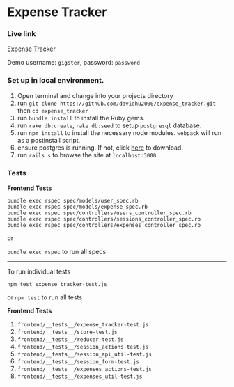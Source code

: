 # Expense Tracker

### Live link

[Expense Tracker](https://dh-expense-tracker.herokuapp.com/)

Demo username: `gigster`, password: `password`

### Set up in local environment.

1) Open terminal and change into your projects directory
2) run `git clone https://github.com/davidhu2000/expense_tracker.git` then `cd expense_tracker`
3) run `bundle install` to install the Ruby gems.
4) run `rake db:create`, `rake db:seed` to setup `postgresql` database.
5) run `npm install` to install the necessary node modules. `webpack` will run as a postinstall script.
6) ensure postgres is running. If not, click [here](https://www.postgresql.org/download/) to download.
6) run `rails s` to browse the site at `localhost:3000`


### Tests
**Frontend Tests**
```
bundle exec rspec spec/models/user_spec.rb
bundle exec rspec spec/models/expense_spec.rb
bundle exec rspec spec/controllers/users_controller_spec.rb
bundle exec rspec spec/controllers/sessions_controller_spec.rb
bundle exec rspec spec/controllers/expenses_controller_spec.rb
```

or

`bundle exec rspec` to run all specs

--------------------------------------------------------------------

To run individual tests

```
npm test expense_tracker-test.js
```

or `npm test` to run all tests

**Frontend Tests**
1. `frontend/__tests__/expense_tracker-test.js`
2. `frontend/__tests__/store-test.js`
3. `frontend/__tests__/reducer-test.js`
4. `frontend/__tests__/session_actions-test.js`
5. `frontend/__tests__/session_api_util-test.js`
6. `frontend/__tests__/session_form-test.js`
7. `frontend/__tests__/expenses_actions-test.js`
8. `frontend/__tests__/expenses_util-test.js`
